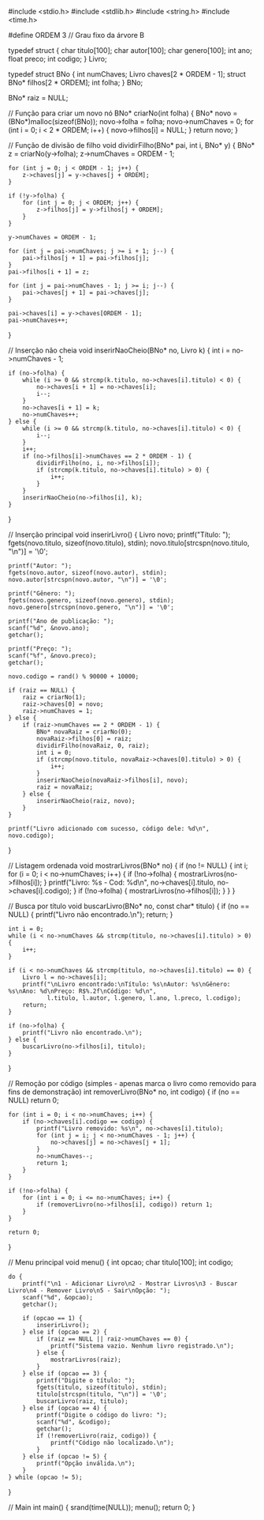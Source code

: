 #include <stdio.h>
#include <stdlib.h>
#include <string.h>
#include <time.h>

#define ORDEM 3 // Grau fixo da árvore B

typedef struct {
    char titulo[100];
    char autor[100];
    char genero[100];
    int ano;
    float preco;
    int codigo;
} Livro;

typedef struct BNo {
    int numChaves;
    Livro chaves[2 * ORDEM - 1];
    struct BNo* filhos[2 * ORDEM];
    int folha;
} BNo;

BNo* raiz = NULL;

// Função para criar um novo nó
BNo* criarNo(int folha) {
    BNo* novo = (BNo*)malloc(sizeof(BNo));
    novo->folha = folha;
    novo->numChaves = 0;
    for (int i = 0; i < 2 * ORDEM; i++) {
        novo->filhos[i] = NULL;
    }
    return novo;
}

// Função de divisão de filho
void dividirFilho(BNo* pai, int i, BNo* y) {
    BNo* z = criarNo(y->folha);
    z->numChaves = ORDEM - 1;

    for (int j = 0; j < ORDEM - 1; j++) {
        z->chaves[j] = y->chaves[j + ORDEM];
    }

    if (!y->folha) {
        for (int j = 0; j < ORDEM; j++) {
            z->filhos[j] = y->filhos[j + ORDEM];
        }
    }

    y->numChaves = ORDEM - 1;

    for (int j = pai->numChaves; j >= i + 1; j--) {
        pai->filhos[j + 1] = pai->filhos[j];
    }
    pai->filhos[i + 1] = z;

    for (int j = pai->numChaves - 1; j >= i; j--) {
        pai->chaves[j + 1] = pai->chaves[j];
    }

    pai->chaves[i] = y->chaves[ORDEM - 1];
    pai->numChaves++;
}

// Inserção não cheia
void inserirNaoCheio(BNo* no, Livro k) {
    int i = no->numChaves - 1;

    if (no->folha) {
        while (i >= 0 && strcmp(k.titulo, no->chaves[i].titulo) < 0) {
            no->chaves[i + 1] = no->chaves[i];
            i--;
        }
        no->chaves[i + 1] = k;
        no->numChaves++;
    } else {
        while (i >= 0 && strcmp(k.titulo, no->chaves[i].titulo) < 0) {
            i--;
        }
        i++;
        if (no->filhos[i]->numChaves == 2 * ORDEM - 1) {
            dividirFilho(no, i, no->filhos[i]);
            if (strcmp(k.titulo, no->chaves[i].titulo) > 0) {
                i++;
            }
        }
        inserirNaoCheio(no->filhos[i], k);
    }
}

// Inserção principal
void inserirLivro() {
    Livro novo;
    printf("Título: ");
    fgets(novo.titulo, sizeof(novo.titulo), stdin);
    novo.titulo[strcspn(novo.titulo, "\n")] = '\0';

    printf("Autor: ");
    fgets(novo.autor, sizeof(novo.autor), stdin);
    novo.autor[strcspn(novo.autor, "\n")] = '\0';

    printf("Gênero: ");
    fgets(novo.genero, sizeof(novo.genero), stdin);
    novo.genero[strcspn(novo.genero, "\n")] = '\0';

    printf("Ano de publicação: ");
    scanf("%d", &novo.ano);
    getchar();

    printf("Preço: ");
    scanf("%f", &novo.preco);
    getchar();

    novo.codigo = rand() % 90000 + 10000;

    if (raiz == NULL) {
        raiz = criarNo(1);
        raiz->chaves[0] = novo;
        raiz->numChaves = 1;
    } else {
        if (raiz->numChaves == 2 * ORDEM - 1) {
            BNo* novaRaiz = criarNo(0);
            novaRaiz->filhos[0] = raiz;
            dividirFilho(novaRaiz, 0, raiz);
            int i = 0;
            if (strcmp(novo.titulo, novaRaiz->chaves[0].titulo) > 0) {
                i++;
            }
            inserirNaoCheio(novaRaiz->filhos[i], novo);
            raiz = novaRaiz;
        } else {
            inserirNaoCheio(raiz, novo);
        }
    }

    printf("Livro adicionado com sucesso, código dele: %d\n", novo.codigo);
}

// Listagem ordenada
void mostrarLivros(BNo* no) {
    if (no != NULL) {
        int i;
        for (i = 0; i < no->numChaves; i++) {
            if (!no->folha) {
                mostrarLivros(no->filhos[i]);
            }
            printf("Livro: %s - Cod: %d\n", no->chaves[i].titulo, no->chaves[i].codigo);
        }
        if (!no->folha) {
            mostrarLivros(no->filhos[i]);
        }
    }
}

// Busca por título
void buscarLivro(BNo* no, const char* titulo) {
    if (no == NULL) {
        printf("Livro não encontrado.\n");
        return;
    }

    int i = 0;
    while (i < no->numChaves && strcmp(titulo, no->chaves[i].titulo) > 0) {
        i++;
    }

    if (i < no->numChaves && strcmp(titulo, no->chaves[i].titulo) == 0) {
        Livro l = no->chaves[i];
        printf("\nLivro encontrado:\nTítulo: %s\nAutor: %s\nGênero: %s\nAno: %d\nPreço: R$%.2f\nCódigo: %d\n",
               l.titulo, l.autor, l.genero, l.ano, l.preco, l.codigo);
        return;
    }

    if (no->folha) {
        printf("Livro não encontrado.\n");
    } else {
        buscarLivro(no->filhos[i], titulo);
    }
}

// Remoção por código (simples - apenas marca o livro como removido para fins de demonstração)
int removerLivro(BNo* no, int codigo) {
    if (no == NULL) return 0;

    for (int i = 0; i < no->numChaves; i++) {
        if (no->chaves[i].codigo == codigo) {
            printf("Livro removido: %s\n", no->chaves[i].titulo);
            for (int j = i; j < no->numChaves - 1; j++) {
                no->chaves[j] = no->chaves[j + 1];
            }
            no->numChaves--;
            return 1;
        }
    }

    if (!no->folha) {
        for (int i = 0; i <= no->numChaves; i++) {
            if (removerLivro(no->filhos[i], codigo)) return 1;
        }
    }

    return 0;
}

// Menu principal
void menu() {
    int opcao;
    char titulo[100];
    int codigo;

    do {
        printf("\n1 - Adicionar Livro\n2 - Mostrar Livros\n3 - Buscar Livro\n4 - Remover Livro\n5 - Sair\nOpção: ");
        scanf("%d", &opcao);
        getchar();

        if (opcao == 1) {
            inserirLivro();
        } else if (opcao == 2) {
            if (raiz == NULL || raiz->numChaves == 0) {
                printf("Sistema vazio. Nenhum livro registrado.\n");
            } else {
                mostrarLivros(raiz);
            }
        } else if (opcao == 3) {
            printf("Digite o título: ");
            fgets(titulo, sizeof(titulo), stdin);
            titulo[strcspn(titulo, "\n")] = '\0';
            buscarLivro(raiz, titulo);
        } else if (opcao == 4) {
            printf("Digite o código do livro: ");
            scanf("%d", &codigo);
            getchar();
            if (!removerLivro(raiz, codigo)) {
                printf("Código não localizado.\n");
            }
        } else if (opcao != 5) {
            printf("Opção inválida.\n");
        }
    } while (opcao != 5);
}

// Main
int main() {
    srand(time(NULL));
    menu();
    return 0;
}

